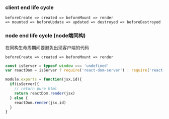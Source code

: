 
### client end life cycle
```
beforeCreate => created => beforeMount => render
=> mounted => beforeUpdate => updated => destroyed => beforeDestroyed
```

### node end life cycle (node端同构)
在同构生命周期间要避免出现客户端的代码
```
beforeCreate => created => beforeMount => render
```
```javascript
const isServer = typeof window === 'undefined'
var reactDom = isServer ? require('react-dom-server') : require('react-dom')

module.exports = function(jsx,id){
  if(isServer){
    // return pure html
    return reactDom.render(jsx)
  } else {
    reactDom.render(jsx,id)
  }
}
```